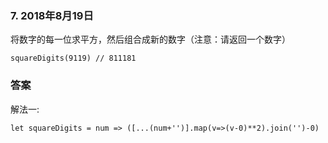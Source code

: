 ### 7. 2018年8月19日
将数字的每一位求平方，然后组合成新的数字（注意：请返回一个数字）

```
squareDigits(9119) // 811181
```

### 答案
解法一:
```
let squareDigits = num => ([...(num+'')].map(v=>(v-0)**2).join('')-0)
```